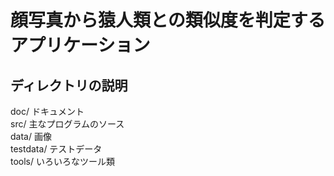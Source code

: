 # 顔写真から猿人類との類似度を判定するアプリケーション

## ディレクトリの説明  
doc/ ドキュメント  
src/ 主なプログラムのソース  
data/ 画像  
testdata/ テストデータ  
tools/ いろいろなツール類  
